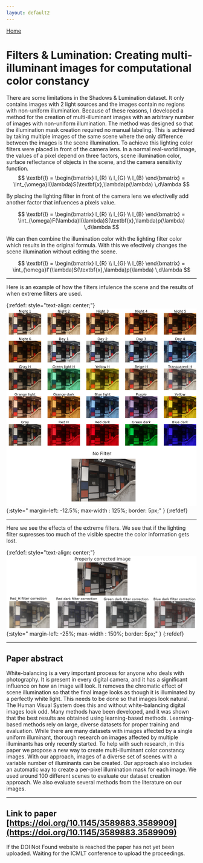 ```yaml
---
layout: default2
---
```

[Home](./)


# Filters & Lumination: Creating multi-illuminant images for computational color constancy


There are some limitations in the Shadows & Lumination dataset. It only contains images with 2 light sources and the images contain no regions with non-uniform illumination. Because of these reasons, I developed a method for the creation of multi-illuminant images with an arbitrary number of images with non-uniform illumination. The method was designed so that the illumination mask creation required no manual labeling. This is achieved by taking multiple images of the same scene where the only difference between the images is the scene illumination. To achieve this lighting color filters were placed in front of the camera lens.
In a normal real-world image, the values of a pixel depend on three factors, scene illumination color, surface reflectance of objects in the scene, and the camera sensitivity function. 
$$
    \textbf{l} =
    \begin{bmatrix}
    l_{R} \\
    l_{G} \\
    l_{B}
    \end{bmatrix}  = \int_{\omega}I(\lambda)S(\textbf{x},\lambda)p(\lambda)  \,d\lambda
$$

By placing the lighting filter in front of the camera lens we efectivelly add another factor that infuences a pixels value.


$$
    \textbf{l} =
    \begin{bmatrix}
    l_{R} \\
    l_{G} \\
    l_{B}
    \end{bmatrix}  = \int_{\omega}F(\lambda)I(\lambda)S(\textbf{x},\lambda)p(\lambda)  \,d\lambda
$$

We can then combine the illumination color with the lighting filter color which results in the original formula. With this we efectively changes the scene illumination without editing the scene.

$$
    \textbf{l} =
    \begin{bmatrix}
    l_{R} \\
    l_{G} \\
    l_{B}
    \end{bmatrix}  = \int_{\omega}I'(\lambda)S(\textbf{x},\lambda)p(\lambda)  \,d\lambda
$$

* * *

Here is an example of how the filters infulence the scene and the results of when extreme filters are used.


{:refdef: style="text-align: center;"}
![image](./assets/imgs/different_filters.png){:style=" margin-left: -12.5%; max-width : 125%; border: 5px;" }
{:refdef}

***

Here we see the effects of the extreme filters. We see that if the lighting filter supresses too much of the visible spectre the color information gets lost.

{:refdef: style="text-align: center;"}
![image](./assets/imgs/wrong_corrected.png){:style=" margin-left: -25%; max-width : 150%; border: 5px;" }
{:refdef}


***

## Paper abstract
White-balancing is a very important process for anyone who deals with photography. It is present in every digital camera, and 
it has a significant influence on how an image will look. 
It removes the chromatic effect of scene illumination so that the final image looks as though it is illuminated by a perfectly white light.
This needs to be done so that images look natural. The Human Visual System does this and without white-balancing digital images look odd.
Many methods have been developed, and it was shown that the best results are obtained using learning-based methods. Learning-based methods rely on large, diverse datasets for
proper training and evaluation. While there are many datasets with images affected by a single uniform illuminant, 
thorough research on images affected by multiple illuminants has only recently started. To help with such research, in this paper we propose a
new way to create multi-illuminant color constancy images. With our approach, images of a diverse set of scenes with a variable number of illuminants can be created. 
Our approach also includes an automatic way to create a per-pixel illumination mask for each image. We used around 100 different scenes to evaluate our dataset creation approach. We also evaluate several methods from the literature on our images.


* * *



## Link to paper [https://doi.org/10.1145/3589883.3589909](https://doi.org/10.1145/3589883.3589909)  
If the DOI Not Found website is reached the paper has not yet been uploaded. Waiting for the ICMLT conference to upload the proceedings.



